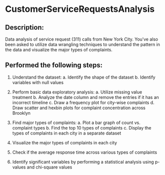 # CustomerServiceRequestsAnalysis
 
## Description:
  Data analysis of service request (311) calls from New York City. You've also been asked to utilize data wrangling techniques to understand the pattern in the data and visualize the major types of complaints.

## Performed the following steps:
  1. Understand the dataset:
    a.	Identify the shape of the dataset
    b.	Identify variables with null values
  2. Perform basic data exploratory analysis:
     a.	Utilize missing value treatment
     b.	Analyze the date column and remove the entries if it has an incorrect timeline
     c.	Draw a frequency plot for city-wise complaints
     d.	Draw scatter and hexbin plots for complaint concentration across Brooklyn
  3. Find major types of complaints:
    a.	Plot a bar graph of count vs. complaint types
    b.	Find the top 10 types of complaints
    c.	Display the types of complaints in each city in a separate dataset
 
  4. Visualize the major types of complaints in each city
  5. Check if the average response time across various types of complaints
  6. Identify significant variables by performing a statistical analysis using p-values and chi-square values
